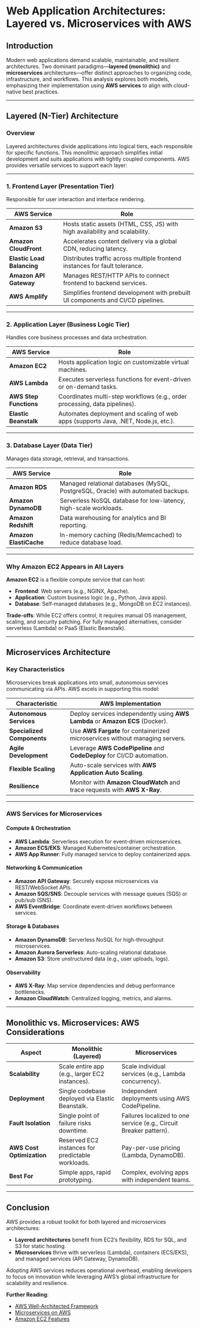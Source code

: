 # Web Application Architectures: Layered vs. Microservices with AWS

## Introduction  
Modern web applications demand scalable, maintainable, and resilient architectures. Two dominant paradigms—**layered (monolithic)** and **microservices** architectures—offer distinct approaches to organizing code, infrastructure, and workflows. This analysis explores both models, emphasizing their implementation using **AWS services** to align with cloud-native best practices.

---

## Layered (N-Tier) Architecture  

### Overview  
Layered architectures divide applications into logical tiers, each responsible for specific functions. This monolithic approach simplifies initial development and suits applications with tightly coupled components. AWS provides versatile services to support each layer:

---

### 1. Frontend Layer (Presentation Tier)  
Responsible for user interaction and interface rendering.  

| **AWS Service**               | **Role**                                                                 |
|--------------------------------|--------------------------------------------------------------------------|
| **Amazon S3**                  | Hosts static assets (HTML, CSS, JS) with high availability and scalability. |
| **Amazon CloudFront**          | Accelerates content delivery via a global CDN, reducing latency.         |
| **Elastic Load Balancing**     | Distributes traffic across multiple frontend instances for fault tolerance. |
| **Amazon API Gateway**         | Manages REST/HTTP APIs to connect frontend to backend services.          |
| **AWS Amplify**                | Simplifies frontend development with prebuilt UI components and CI/CD pipelines. |

---

### 2. Application Layer (Business Logic Tier)  
Handles core business processes and data orchestration.  

| **AWS Service**               | **Role**                                                                 |
|--------------------------------|--------------------------------------------------------------------------|
| **Amazon EC2**                 | Hosts application logic on customizable virtual machines.                |
| **AWS Lambda**                 | Executes serverless functions for event-driven or on-demand tasks.       |
| **AWS Step Functions**         | Coordinates multi-step workflows (e.g., order processing, data pipelines). |
| **Elastic Beanstalk**          | Automates deployment and scaling of web apps (supports Java, .NET, Node.js, etc.). |

---

### 3. Database Layer (Data Tier)  
Manages data storage, retrieval, and transactions.  

| **AWS Service**               | **Role**                                                                 |
|--------------------------------|--------------------------------------------------------------------------|
| **Amazon RDS**                 | Managed relational databases (MySQL, PostgreSQL, Oracle) with automated backups. |
| **Amazon DynamoDB**            | Serverless NoSQL database for low-latency, high-scale workloads.         |
| **Amazon Redshift**            | Data warehousing for analytics and BI reporting.                         |
| **Amazon ElastiCache**         | In-memory caching (Redis/Memcached) to reduce database load.             |

---

### Why Amazon EC2 Appears in All Layers  
**Amazon EC2** is a flexible compute service that can host:  
- **Frontend**: Web servers (e.g., NGINX, Apache).  
- **Application**: Custom business logic (e.g., Python, Java apps).  
- **Database**: Self-managed databases (e.g., MongoDB on EC2 instances).  

**Trade-offs**: While EC2 offers control, it requires manual OS management, scaling, and security patching. For fully managed alternatives, consider serverless (Lambda) or PaaS (Elastic Beanstalk).

---

## Microservices Architecture  

### Key Characteristics  
Microservices break applications into small, autonomous services communicating via APIs. AWS excels in supporting this model:  

| **Characteristic**            | **AWS Implementation**                                                 |
|--------------------------------|-------------------------------------------------------------------------|
| **Autonomous Services**        | Deploy services independently using **AWS Lambda** or **Amazon ECS** (Docker). |
| **Specialized Components**     | Use **AWS Fargate** for containerized microservices without managing servers. |
| **Agile Development**          | Leverage **AWS CodePipeline** and **CodeDeploy** for CI/CD automation. |
| **Flexible Scaling**           | Auto-scale services with **AWS Application Auto Scaling**.             |
| **Resilience**                 | Monitor with **Amazon CloudWatch** and trace requests with **AWS X-Ray**. |

---

### AWS Services for Microservices  

#### Compute & Orchestration  
- **AWS Lambda**: Serverless execution for event-driven microservices.  
- **Amazon ECS/EKS**: Managed Kubernetes/container orchestration.  
- **AWS App Runner**: Fully managed service to deploy containerized apps.  

#### Networking & Communication  
- **Amazon API Gateway**: Securely expose microservices via REST/WebSocket APIs.  
- **Amazon SQS/SNS**: Decouple services with message queues (SQS) or pub/sub (SNS).  
- **AWS EventBridge**: Coordinate event-driven workflows between services.  

#### Storage & Databases  
- **Amazon DynamoDB**: Serverless NoSQL for high-throughput microservices.  
- **Amazon Aurora Serverless**: Auto-scaling relational database.  
- **Amazon S3**: Store unstructured data (e.g., user uploads, logs).  

#### Observability  
- **AWS X-Ray**: Map service dependencies and debug performance bottlenecks.  
- **Amazon CloudWatch**: Centralized logging, metrics, and alarms.  

---

## Monolithic vs. Microservices: AWS Considerations  

| **Aspect**                | **Monolithic (Layered)**                          | **Microservices**                                  |
|---------------------------|--------------------------------------------------|---------------------------------------------------|
| **Scalability**           | Scale entire app (e.g., larger EC2 instances).    | Scale individual services (e.g., Lambda concurrency). |
| **Deployment**            | Single codebase deployed via Elastic Beanstalk.   | Independent deployments using AWS CodePipeline.   |
| **Fault Isolation**       | Single point of failure risks downtime.          | Failures localized to one service (e.g., Circuit Breaker pattern). |
| **AWS Cost Optimization** | Reserved EC2 instances for predictable workloads. | Pay-per-use pricing (Lambda, DynamoDB).          |
| **Best For**              | Simple apps, rapid prototyping.                  | Complex, evolving apps with independent teams.    |

---

## Conclusion  
AWS provides a robust toolkit for both layered and microservices architectures:  
- **Layered architectures** benefit from EC2’s flexibility, RDS for SQL, and S3 for static hosting.  
- **Microservices** thrive with serverless (Lambda), containers (ECS/EKS), and managed services (API Gateway, DynamoDB).  

Adopting AWS services reduces operational overhead, enabling developers to focus on innovation while leveraging AWS’s global infrastructure for scalability and resilience.

**Further Reading**:  
- [AWS Well-Architected Framework](https://aws.amazon.com/architecture/well-architected/)  
- [Microservices on AWS](https://aws.amazon.com/microservices/)  
- [Amazon EC2 Features](https://aws.amazon.com/ec2/features/)  
